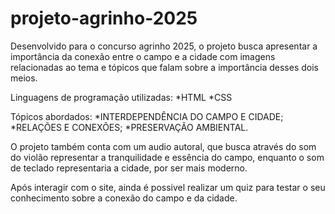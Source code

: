 # projeto-agrinho-2025

Desenvolvido para o concurso agrinho 2025, o projeto busca apresentar a importância da conexão entre o campo e a cidade com imagens relacionadas ao tema e tópicos que falam sobre a importância desses dois meios.

Linguagens de programação utilizadas:
      *HTML
      *CSS

Tópicos abordados:
      *INTERDEPENDÊNCIA DO CAMPO E CIDADE;
      *RELAÇÕES E CONEXÕES;
      *PRESERVAÇÃO AMBIENTAL.

 O projeto também conta com um audio autoral, que busca através do som do violão representar a tranquilidade e essência do campo, enquanto o som de teclado representaria a cidade, por ser mais moderno. 

 Após interagir com o site, ainda é possivel realizar um quiz para testar o seu conhecimento sobre a conexão do campo e da cidade.
